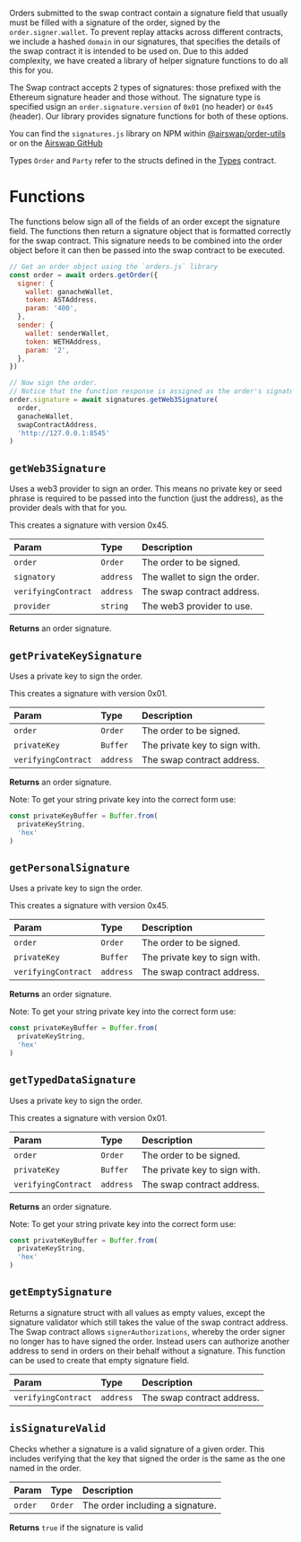 Orders submitted to the swap contract contain a signature field that usually must be filled with a signature of the order, signed by the `order.signer.wallet`. To prevent replay attacks across different contracts, we include a hashed `domain` in our signatures, that specifies the details of the swap contract it is intended to be used on. Due to this added complexity, we have created a library of helper signature functions to do all this for you.

The Swap contract accepts 2 types of signatures: those prefixed with the Ethereum signature header and those without. The signature type is specified usign an `order.signature.version` of `0x01` (no header) or `0x45` (header). Our library provides signature functions for both of these options.

You can find the `signatures.js` library on NPM within [@airswap/order-utils](https://www.npmjs.com/package/@airswap/order-utils) or on the [Airswap GitHub](https://github.com/airswap/airswap-protocols/blob/master/utils/order-utils/src/signatures.js)

Types `Order` and `Party` refer to the structs defined in the [Types](https://docs.airswap.io/contracts/types) contract.

# Functions

The functions below sign all of the fields of an order except the signature field. The functions then return a signature object that is formatted correctly for the swap contract. This signature needs to be combined into the order object before it can then be passed into the swap contract to be executed.

```javascript
// Get an order object using the `orders.js` library
const order = await orders.getOrder({
  signer: {
    wallet: ganacheWallet,
    token: ASTAddress,
    param: '400',
  },
  sender: {
    wallet: senderWallet,
    token: WETHAddress,
    param: '2',
  },
})

// Now sign the order.
// Notice that the function response is assigned as the order's signature
order.signature = await signatures.getWeb3Signature(
  order,
  ganacheWallet,
  swapContractAddress,
  'http://127.0.0.1:8545'
)
```

## `getWeb3Signature`

Uses a web3 provider to sign an order. This means no private key or seed phrase is required to be passed into the function (just the address), as the provider deals with that for you.

This creates a signature with version 0x45.

| Param               | Type     | Description                   |
| :------------------ | :------- | :---------------------------- |
| `order`             | `Order`  | The order to be signed.       | 
| `signatory`         | `address`| The wallet to sign the order. |
| `verifyingContract` | `address`| The swap contract address.    |
| `provider`          | `string` | The web3 provider to use.     |

**Returns** an order signature.

## `getPrivateKeySignature`

Uses a private key to sign the order.

This creates a signature with version 0x01.

| Param               | Type     | Description                   |
| :------------------ | :------- | :---------------------------- |
| `order`             | `Order`  | The order to be signed.       | 
| `privateKey`        | `Buffer` | The private key to sign with. |
| `verifyingContract` | `address`| The swap contract address.    |

**Returns** an order signature.

Note: To get your string private key into the correct form use:
```javascript
const privateKeyBuffer = Buffer.from(
  privateKeyString,
  'hex'
)
```

## `getPersonalSignature`

Uses a private key to sign the order.

This creates a signature with version 0x45.

| Param               | Type     | Description                   |
| :------------------ | :------- | :---------------------------- |
| `order`             | `Order`  | The order to be signed.       | 
| `privateKey`        | `Buffer` | The private key to sign with. |
| `verifyingContract` | `address`| The swap contract address.    |

**Returns** an order signature.

Note: To get your string private key into the correct form use:
```javascript
const privateKeyBuffer = Buffer.from(
  privateKeyString,
  'hex'
)
```

## `getTypedDataSignature`

Uses a private key to sign the order.

This creates a signature with version 0x01.

| Param               | Type     | Description                   |
| :------------------ | :------- | :---------------------------- |
| `order`             | `Order`  | The order to be signed.       | 
| `privateKey`        | `Buffer` | The private key to sign with. |
| `verifyingContract` | `address`| The swap contract address.    |

**Returns** an order signature.

Note: To get your string private key into the correct form use:
```javascript
const privateKeyBuffer = Buffer.from(
  privateKeyString,
  'hex'
)
```

## `getEmptySignature`

Returns a signature struct with all values as empty values, except the signature validator which still takes the value of the swap contract address. The Swap contract allows `signerAuthorizations`, whereby the order signer no longer has to have signed the order. Instead users can authorize another address to send in orders on their behalf without a signature. This function can be used to create that empty signature field.

| Param               | Type     | Description                   |
| :------------------ | :------- | :---------------------------- |
| `verifyingContract` | `address`| The swap contract address.    |


## `isSignatureValid`

Checks whether a signature is a valid signature of a given order. This includes verifying that the key that signed the order is the same as the one named in the order.

| Param               | Type     | Description                       |
| :------------------ | :------- | :-------------------------------- |
| `order`             | `Order`  | The order including a signature.  | 

**Returns** `true` if the signature is valid
